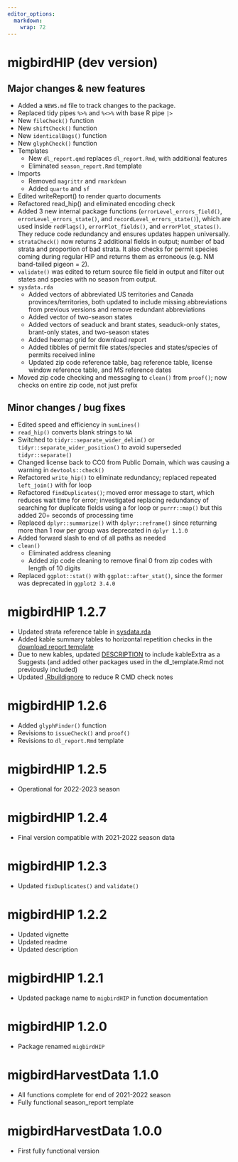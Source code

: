 ```yaml
---
editor_options: 
  markdown: 
    wrap: 72
---
```


# migbirdHIP (dev version)

## Major changes & new features

-   Added a `NEWS.md` file to track changes to the package.
-   Replaced tidy pipes `%>%` and `%<>%` with base R pipe `|>`
-   New `fileCheck()` function
-   New `shiftCheck()` function
-   New `identicalBags()` function
-   New `glyphCheck()` function
-   Templates
    -   New `dl_report.qmd` replaces `dl_report.Rmd`, with additional
        features
    -   Eliminated `season_report.Rmd` template
-   Imports
    -   Removed `magrittr` and `rmarkdown`
    -   Added `quarto` and `sf`
-   Edited writeReport() to render quarto documents
-   Refactored read_hip() and eliminated encoding check
-   Added 3 new internal package functions (`errorLevel_errors_field()`,
    `errorLevel_errors_state()`, and `recordLevel_errors_state()`),
    which are used inside `redFlags()`, `errorPlot_fields()`, and
    `errorPlot_states()`. They reduce code redundancy and ensures
    updates happen universally.
-   `strataCheck()` now returns 2 additional fields in output; number of
    bad strata and proportion of bad strata. It also checks for permit
    species coming during regular HIP and returns them as erroneous
    (e.g. NM band-tailed pigeon = 2).
-   `validate()` was edited to return source file field in output and
    filter out states and species with no season from output.
-   `sysdata.rda`
    -   Added vectors of abbreviated US territories and Canada
        provinces/territories, both updated to include missing
        abbreviations from previous versions and remove redundant
        abbreviations
    -   Added vector of two-season states
    -   Added vectors of seaduck and brant states, seaduck-only states,
        brant-only states, and two-season states
    -   Added hexmap grid for download report
    -   Added tibbles of permit file states/species and states/species
        of permits received inline
    -   Updated zip code reference table, bag reference table, license
        window reference table, and MS reference dates
-   Moved zip code checking and messaging to `clean()` from `proof()`;
    now checks on entire zip code, not just prefix

## Minor changes / bug fixes

-   Edited speed and efficiency in `sumLines()`
-   `read_hip()` converts blank strings to `NA`
-   Switched to `tidyr::separate_wider_delim()` or
    `tidyr::separate_wider_position()` to avoid superseded
    `tidyr::separate()`
-   Changed license back to CC0 from Public Domain, which was causing a
    warning in `devtools::check()`
-   Refactored `write_hip()` to eliminate redundancy; replaced repeated
    `left_join()` with for loop
-   Refactored `findDuplicates()`; moved error message to start, which
    reduces wait time for error; investigated replacing redundancy of
    searching for duplicate fields using a for loop or `purrr::map()`
    but this added 20+ seconds of processing time
-   Replaced `dplyr::summarize()` with `dplyr::reframe()` since
    returning more than 1 row per group was deprecated in `dplyr 1.1.0`
-   Added forward slash to end of all paths as needed
-   `clean()`
    -   Eliminated address cleaning
    -   Added zip code cleaning to remove final 0 from zip codes with
        length of 10 digits
-   Replaced `ggplot::stat()` with `ggplot::after_stat()`, since the
    former was deprecated in `ggplot2 3.4.0`

# migbirdHIP 1.2.7

-   Updated strata reference table in
    [sysdata.rda](https://github.com/USFWS/migbirdHIP/commit/b716713a96c1aeb25f4a7f32d12b98ecc2ac1b0e)
-   Added kable summary tables to horizontal repetition checks in the
    [download report
    template](https://github.com/USFWS/migbirdHIP/commit/46a87cdaa025b7a4f229225a6afe65ee65853b87)
-   Due to new kables, updated
    [DESCRIPTION](https://github.com/USFWS/migbirdHIP/commit/3bd4354a7769180aefa3743daa116393e7a4497e)
    to include kableExtra as a Suggests (and added other packages used
    in the dl_template.Rmd not previously included)
-   Updated
    [.Rbuildignore](https://github.com/USFWS/migbirdHIP/commit/0f5df5b28c9f66fee264eee44cd4a5a8a5f4628c)
    to reduce R CMD check notes

# migbirdHIP 1.2.6

-   Added `glyphFinder()` function
-   Revisions to `issueCheck()` and `proof()`
-   Revisions to `dl_report.Rmd` template

# migbirdHIP 1.2.5

-   Operational for 2022-2023 season

# migbirdHIP 1.2.4

-   Final version compatible with 2021-2022 season data

# migbirdHIP 1.2.3

-   Updated `fixDuplicates()` and `validate()`

# migbirdHIP 1.2.2

-   Updated vignette
-   Updated readme
-   Updated description

# migbirdHIP 1.2.1

-   Updated package name to `migbirdHIP` in function documentation

# migbirdHIP 1.2.0

-   Package renamed `migbirdHIP`

# migbirdHarvestData 1.1.0

-   All functions complete for end of 2021-2022 season
-   Fully functional season_report template

# migbirdHarvestData 1.0.0

-   First fully functional version
